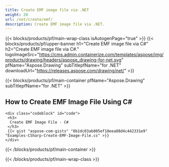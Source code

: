 ```yaml
---
title: Create EMF image file via .NET
weight: 20
url: /net/create/emf/
description: Create EMF image file via .NET.
---
```


{{< blocks/products/pf/main-wrap-class isAutogenPage="true" >}}
{{< blocks/products/pf/upper-banner h1="Create EMF image file via C#" h2="Create EMF image file via C#." logoImageSrc="https://cms.admin.containerize.com/templates/aspose/img/products/drawing/headers/aspose_drawing-for-net.svg" pfName="Aspose.Drawing" subTitlepfName="for .NET" downloadUrl="https://releases.aspose.com/drawing/net/" >}}

{{< blocks/products/pf/main-container pfName="Aspose.Drawing" subTitlepfName="for .NET" >}}

<h2>How to Create EMF Image File Using C#</h2>

    <div class="codeblock" id="code">
     <h3>
      Create EMF Image File - C#
     </h3>
     {{< gist "aspose-com-gists" "8b1dc03ab805ef18eea88d4c442331e9" "Examples-CSharp-Create-EMF-Image-File.cs" >}}
    </div>

{{< /blocks/products/pf/main-container >}}


{{< /blocks/products/pf/main-wrap-class >}}
